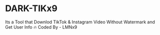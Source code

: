 # DARK-TIKx9
Its a Tool that Downlod TikTok &amp; Instagram Video Without Watermark and Get User Info 🔥 Coded By - LMNx9
